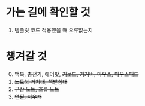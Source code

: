 # 가는 길에 확인할 것
1. 템플릿 코드 적용했을 때 오류없는지

# 챙겨갈 것
0. 맥북, 충전기, 에어팟, ~~키보드, 키커버, 마우스, 마우스패드~~
1. ~~노트북 거치대, 책받침대~~
2. ~~구상 노트, 흐름 노트~~
3. ~~연필, 지우개~~

